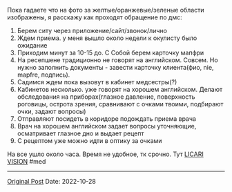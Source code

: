 Пока гадаете что на фото за желтые/оранжевые/зеленые области изображены, я расскажу как проходят обращение по дмс:

1. Берем ситу через приложение/сайт/звонок/лично
2. Ждем приема. у меня вышло около недели к окулисту было ожидание
3. Приходим минут за 10-15 до. С Собой берем карточку мапфри
4. На ресепшене традиционно не говорят на английском. Совсем.  Но нужно заполнить документы - завести карточку клиента(фио, nie, mapfre, подпись).
5. Садимся ждем пока вызовут в кабинет медсестры(?)
6. Кабинетов несколько. уже говорят на хорошем английском. Делают обследования на приборах(глазное давление, поверхность роговицы, острота зрения, сравнивают с очками твоими, подбирают очки, задают вопросы)
7.  Отправляют посидеть в коридоре подождать приема врача
8. Врач на хорошем английском задает вопросы уточняющие, осматривает глазное дно и выдает рецепт
9. С рецептом уже можно идти в оптику за очками

На все ушло около часа. Время не удобное, тк срочно. Тут [LICARI VISION](https://maps.app.goo.gl/BAmwA6fDQW7PweF69?g_st=ic)
 #med

---
[Original Post](https://t.me/lev2tarragona/515)
Date: 2022-10-28
